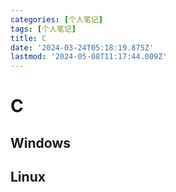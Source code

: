 ```yaml
---
categories: [个人笔记]
tags: [个人笔记]
title: C
date: '2024-03-24T05:18:19.875Z'
lastmod: '2024-05-08T11:17:44.009Z'
---
```


# C

## Windows

## Linux

